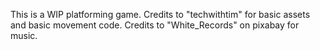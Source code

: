 This is a WIP platforming game. Credits to "techwithtim" for basic assets and basic movement code. Credits to "White_Records" on pixabay for music.